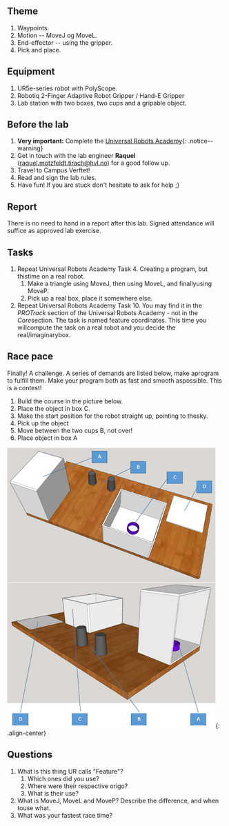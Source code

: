 ## Theme

1. Waypoints.
2. Motion -- MoveJ og MoveL.
3. End-effector -- using the gripper.
4. Pick and place.

## Equipment

1. UR5e-series robot with PolyScope.
2. Robotiq 2-Finger Adaptive Robot Gripper / Hand-E Gripper
3. Lab station with two boxes, two cups and a gripable object.

## Before the lab

1. **Very important:** Complete the [Universal Robots Academy](https://academy.universal-robots.com/free-e-learning/e-series-e-learning/){: .notice--warning}
2. Get in touch with the lab engineer **Raquel** (raquel.motzfeldt.tirach@hvl.no) for a good follow up.
3. Travel to Campus Verftet!
4. Read and sign the lab rules.
5. Have fun! If you are stuck don't hesitate to ask for help ;) 

## Report

There is no need to hand in a report after this lab.
Signed attendance will suffice as approved lab exercise.

## Tasks

1. Repeat Universal Robots Academy Task 4. Creating a program, but thistime on a real robot.
    1. Make a triangle using MoveJ, then using MoveL, and finallyusing MoveP.
    2. Pick up a real box, place it somewhere else.
2. Repeat Universal Robots Academy Task 10. You may find it in the *PROTrack* section of the Universal Robots Academy - not in the *Core*section. The task is named feature coordinates. This time you willcompute the task on a real robot and you decide the real/imaginarybox.
  

## Race pace

Finally! A challenge. A series of demands are listed below, make aprogram to fulfill them. Make your program both as fast and smooth aspossible. This is a contest!

1. Build the course in the picture below.
2. Place the object in box C.
3. Make the start position for the robot straight up, pointing to thesky.
4. Pick up the object
5. Move between the two cups B, not over!
6. Place object in box A

![image-center](/assets/images/shared/ur/lab_layout_course1.png){: .align-center}



## Questions

1. What is this thing UR calls \"Feature\"?
    1. Which ones did you use?
    2. Where were their respective origo?
    3. What is their use?
2. What is MoveJ, MoveL and MoveP? Describe the difference, and when touse what.
3. What was your fastest race time?
